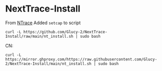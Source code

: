 # NextTrace-Install

From [NTrace](https://github.com/nxtrace/NTrace-V1/blob/main/nt_install.sh)
Added `setcap` to script

```shell
curl -L https://github.com/Glucy-2/NextTrace-Install/raw/main/nt_install.sh | sudo bash
```

CN:
```shell
curl -L https://mirror.ghproxy.com/https://raw.githubusercontent.com/Glucy-2/NextTrace-Install/main/nt_install.sh | sudo bash
```
